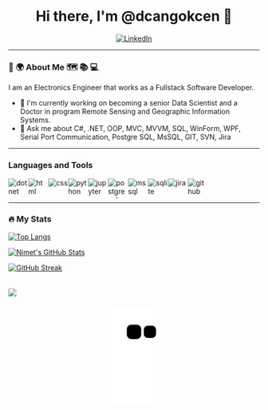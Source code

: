 <div id="header" align= "center">
  <h1>
      Hi there, I'm @dcangokcen 👋
  </h1>
  <div id="badges">
    <a href="https://www.linkedin.com/in/doguscangokcen">
      <img src="https://edent.github.io/SuperTinyIcons/images/svg/linkedin.svg" alt="LinkedIn" width="40px" />
    </a>
  </div>
</div>

---

### 🥳 🌍 About Me 🗺 📚 💻
I am an Electronics Engineer that works as a Fullstack Software Developer.
- 🌱 I'm currently working on becoming a senior Data Scientist and a Doctor in program Remote Sensing and Geographic Information Systems.
- 💬 Ask me about C#, .NET, OOP, MVC, MVVM, SQL, WinForm, WPF, Serial Port Communication, Postgre SQL, MsSQL, GIT, SVN, Jira 
---

### Languages and Tools
<div></div>
  <img align="left" alt="dotnet" width="40px" height="40" src="https://www.vectorlogo.zone/logos/dotnet/dotnet-vertical.svg" />
  <img align="left" alt="html" width="40px" height="40" src="https://www.vectorlogo.zone/logos/w3_html5/w3_html5-icon.svg" />
  <img align="left" alt="css" width="40px" height="40" src="https://www.vectorlogo.zone/logos/w3_css/w3_css-official.svg" />
  <img align="left" alt="python" width="40px" height="40" src="https://raw.githubusercontent.com/jmnote/z-icons/master/svg/python.svg" />
  <img align="left" alt="jupyter" width="40px" height="40" src="https://www.vectorlogo.zone/logos/jupyter/jupyter-icon.svg" />
  <img align="left" alt="postgresql" width="40px" height="40" src="https://img.icons8.com/color/40/000000/postgreesql.png"/>
  <img align="left" alt="mssql"width="40px" height="40" src="https://www.svgrepo.com/show/303229/microsoft-sql-server-logo.svg"/>
  <img align="left" alt="sqlite" width="40px" height="40" src="https://www.vectorlogo.zone/logos/sqlite/sqlite-icon.svg"/>
  <img align="left" alt="jira" width="40px" height="40" src="https://www.vectorlogo.zone/logos/atlassian_jira/atlassian_jira-icon.svg" />
  <img align="left" alt="github" width="40px" height="40" src="https://www.vectorlogo.zone/logos/github/github-icon.svg" />
  <!--<img align="left" alt="postman" width="40px" height="40" src="https://www.vectorlogo.zone/logos/getpostman/getpostman-icon.svg" />
  <img align="left" alt="angular" width="40px" height="40" src="https://www.vectorlogo.zone/logos/angular/angular-icon.svg" />&nbsp;
  <img align="left" alt="nodejs" width="40px" height="40" src="https://www.vectorlogo.zone/logos/nodejs/nodejs-icon.svg" />&nbsp;
  <img align="left" alt="elastic" width="40px" height="40" src="https://www.vectorlogo.zone/logos/elastic/elastic-icon.svg" />&nbsp;
  <img align="left" alt="docker" width="40px" height="40" src="https://www.vectorlogo.zone/logos/docker/docker-tile.svg" />&nbsp;
  <img align="left" alt="kubernetes" width="40px" height="40" src="https://www.vectorlogo.zone/logos/kubernetes/kubernetes-icon.svg" />&nbsp;
  <img align="left" alt="js" width="40px" height="40" src="https://www.vectorlogo.zone/logos/javascript/javascript-vertical.svg" />&nbsp;-->

  <br> <br>
  
  
</div>

---

### :fire: My Stats

[![Top Langs](https://github-readme-stats.vercel.app/api/top-langs/?username=dcangokcen&layout=compact&theme=material-palenight)](https://github.com/anuraghazra/github-readme-stats)

[![Nimet's GitHub Stats](https://github-readme-stats.vercel.app/api?username=dcangokcen&layout=compact&theme=material-palenight)](https://github.com/anuraghazra/github-readme-stats)

[![GitHub Streak](http://github-readme-streak-stats.herokuapp.com?user=dcangokcen&theme=material-palenight)](https://git.io/streak-stats)

![](https://komarev.com/ghpvc/?username=dcangokcen&label=PROFILE+VIEWS)
---

<div  align="center"> <img src="https://github.com/rmya/rmya/blob/output/github-contribution-grid-snake.svg" /></div>

<!--
**dcangokcen/dcangokcen** is a ✨ _special_ ✨ repository because its `README.md` (this file) appears on your GitHub profile.

Here are some ideas to get you started:

- 🔭 I’m currently working on ....
- 🌱 I’m currently learning ...
- 👯 I’m looking to collaborate on ...
- 🤔 I’m looking for help with ...
- 💬 Ask me about ...
- 📫 How to reach me: ...
- 😄 Pronouns: ...
- ⚡ Fun fact: ...
- 🤩
-->
